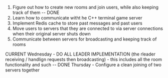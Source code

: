 1. Figure out how to create new rooms and join users, while also keeping track of them -- DONE
2. Learn how to communicate witht he C++ terminal game server
3. Implement Redis cache to store past messages and past users
4. Move users to servers that they are connected to via server connections when their original server shuts down
5. Communicate between servers for broadcasting and keeping track of rooms

CURRENT
Wednesday - DO ALL LEADER IMPLEMENTATION (the rleader receiving / handlign requests then broadcasting)
          - this includes all the room functionality and such --  DONE
Thursday - Configure a clean joining of two servers together
